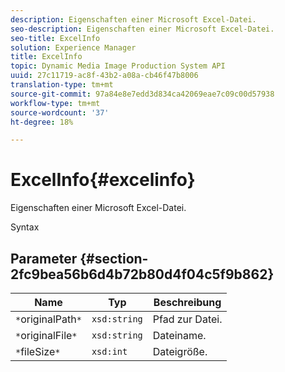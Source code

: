 ```yaml
---
description: Eigenschaften einer Microsoft Excel-Datei.
seo-description: Eigenschaften einer Microsoft Excel-Datei.
seo-title: ExcelInfo
solution: Experience Manager
title: ExcelInfo
topic: Dynamic Media Image Production System API
uuid: 27c11719-ac8f-43b2-a08a-cb46f47b8006
translation-type: tm+mt
source-git-commit: 97a84e8e7edd3d834ca42069eae7c09c00d57938
workflow-type: tm+mt
source-wordcount: '37'
ht-degree: 18%

---
```



# ExcelInfo{#excelinfo}

Eigenschaften einer Microsoft Excel-Datei.

Syntax

## Parameter {#section-2fc9bea56b6d4b72b80d4f04c5f9b862}

| Name | Typ | Beschreibung |
|---|---|---|
| `*`originalPath`*` | `xsd:string` | Pfad zur Datei. |
| `*`originalFile`*` | `xsd:string` | Dateiname. |
| `*`fileSize`*` | `xsd:int` | Dateigröße. |


